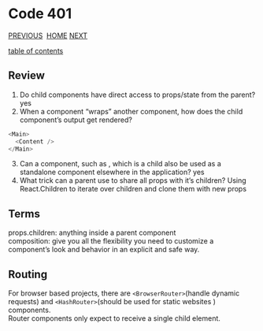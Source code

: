 # Code 401

[PREVIOUS](https://dinaalsaid.github.io/code401reading/class-28) &nbsp;[HOME](https://dinaalsaid.github.io/reading-notes/)&nbsp;[NEXT](https://dinaalsaid.github.io/code401reading/class-30)

[table of contents](https://dinaalsaid.github.io/code401reading/)

## Review

1. Do child components have direct access to props/state from the parent?
   yes
2. When a component “wraps” another component, how does the child component’s output get rendered?

```javascript
<Main>
  <Content />
</Main>
```

3. Can a component, such as <Content />, which is a child also be used as a standalone component elsewhere in the application?
   yes
4. What trick can a parent use to share all props with it’s children?
   Using React.Children to iterate over children and clone them with new props

## Terms

props.children: anything inside a parent component  
composition: give you all the flexibility you need to customize a component’s look and behavior in an explicit and safe way.

## Routing

For browser based projects, there are `<BrowserRouter>`(handle dynamic requests) and `<HashRouter>`(should be used for static websites ) components.  
Router components only expect to receive a single child element.
